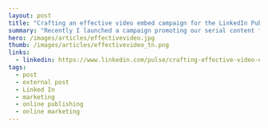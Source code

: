 ```yaml
---
layout: post
title: "Crafting an effective video embed campaign for the LinkedIn Publishing Platform"
summary: "Recently I launched a campaign promoting our serial content for LinkedIn learning which attained a large number of plays, shares and clickthroughs, so I wanted to share some of the things that worked well within our publishing platform."
hero: /images/articles/effectivevideo.jpg
thumb: /images/articles/effectivevideo_tn.png
links:
  - linkedin: https://www.linkedin.com/pulse/crafting-effective-video-embed-campaign-linkedin-ray-villalobos
tags:
  - post
  - external post
  - Linked In
  - marketing
  - online publishing
  - online marketing
---
```

